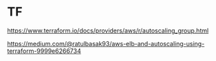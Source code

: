 # TF

https://www.terraform.io/docs/providers/aws/r/autoscaling_group.html

https://medium.com/@ratulbasak93/aws-elb-and-autoscaling-using-terraform-9999e6266734
